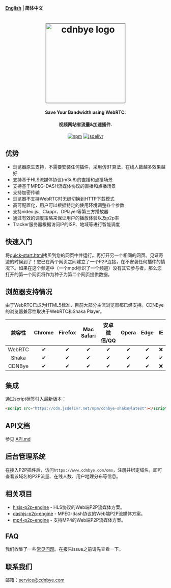 **[English](README.md) | 简体中文**

<h1 align="center"><a href="" target="_blank" rel="noopener noreferrer"><img width="250" src="https://www.swarmcloud.net/img/logo.png" alt="cdnbye logo"></a></h1>
<h4 align="center">Save Your Bandwidth using WebRTC.</h4>
<h4 align="center">视频网站省流量&加速插件.</h4>
<p align="center">
  <a href="https://www.npmjs.com/package/cdnbye-shaka"><img src="https://img.shields.io/npm/v/cdnbye-shaka.svg?style=flat" alt="npm"></a>
  <a href="https://www.jsdelivr.com/package/npm/cdnbye-shaka"><img src="https://data.jsdelivr.com/v1/package/npm/cdnbye-shaka/badge" alt="jsdelivr"></a>
</p>

## 优势
- 浏览器原生支持，不需要安装任何插件，采用仿BT算法，在线人数越多效果越好
- 支持基于HLS流媒体协议(m3u8)的直播和点播场景
- 支持基于MPEG-DASH流媒体协议的直播和点播场景
- 支持加密传输
- 浏览器不支持WebRTC时无缝切换到HTTP下载模式
- 高可配置化，用户可以根据特定的使用环境调整各个参数
- 支持video.js、Clappr、DPlayer等第三方播放器
- 通过有效的调度策略来保证用户的播放体验以及p2p率
- Tracker服务器根据访问IP的ISP、地域等进行智能调度

## 快速入门
将[quick-start.html](demo/quick-start.html)拷贝到您的网页中并运行。再打开另一个相同的网页。见证奇迹的时候到了！您已在两个网页之间建立了一个P2P连接，在不安装任何插件的情况下。如果在这个频道中（一个mpd标识了一个频道）没有其它参与者，那么您打开的第一个网页将作为种子为第二个网页提供数据。

## 浏览器支持情况
由于WebRTC已成为HTML5标准，目前大部分主流浏览器都已经支持。CDNBye的浏览器兼容性取决于WebRTC和Shaka Player。

兼容性|Chrome | Firefox | Mac Safari| 安卓微信/QQ | Opera | Edge | IE | iOS Safari |
:-: | :-: | :-: | :-: | :-: | :-: | :-:| :-:| :-:
WebRTC | ✔ | ✔ | ✔ | ✔ | ✔ | ✔ | ❌ | ✔ |
Shaka | ✔ | ✔ | ✔ | ✔ | ✔ | ✔ | ✔ | ❌ |
CDNBye | ✔ | ✔ | ✔ | ✔ | ✔ | ✔ | ❌ | ❌ |

## 集成
通过script标签引入最新版本：
```html
<script src="https://cdn.jsdelivr.net/npm/cdnbye-shaka@latest"></script>
```

## API文档
参见 [API.md](https://www.cdnbye.com/cn/shaka/API.html)

## 后台管理系统
在接入P2P插件后，访问`https://www.cdnbye.com/oms`，注册并绑定域名，即可查看该域名的P2P流量、在线人数、用户地理分布等信息。

## 相关项目
- [hlsjs-p2p-engine](https://gitee.com/cdnbye/hlsjs-p2p-engine) - HLS协议的Web端P2P流媒体方案。
- [dashjs-p2p-engine](https://github.com/cdnbye/dashjs-p2p-engine) - MPEG-dash协议的Web端P2P流媒体方案。
- [mp4-p2p-engine](https://github.com/cdnbye/mp4-p2p-engine) - 支持MP4的Web端P2P流媒体方案。

## FAQ
我们收集了一些[常见问题](https://www.cdnbye.com/faq.html)。在报告issue之前请先查看一下。

## 联系我们
邮箱：service@cdnbye.com


